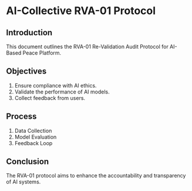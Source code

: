 # AI-Collective RVA-01 Protocol

## Introduction
This document outlines the RVA-01 Re-Validation Audit Protocol for AI-Based Peace Platform.

## Objectives
1. Ensure compliance with AI ethics.
2. Validate the performance of AI models.
3. Collect feedback from users.

## Process
1. Data Collection
2. Model Evaluation
3. Feedback Loop

## Conclusion
The RVA-01 protocol aims to enhance the accountability and transparency of AI systems.